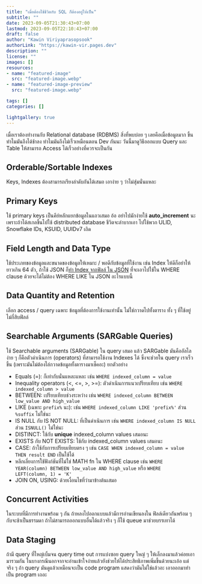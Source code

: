 ```yaml
---
title: "เมื่อต้องใช้ชีวิตกับ SQL ก็ต้องอยู่ให้เป็น"
subtitle: ""
date: 2023-09-05T21:30:43+07:00
lastmod: 2023-09-05T22:10:43+07:00
draft: false
author: "Kawin Viriyaprasopsook"
authorLink: "https://kawin-vir.pages.dev"
description: ""
license: ""
images: []
resources:
- name: "featured-image"
  src: "featured-image.webp"
- name: "featured-image-preview"
  src: "featured-image.webp"

tags: []
categories: []

lightgallery: true
---
```


เมื่อเราต้องทำงานกับ Relational database (RDBMS) สิ่งที่พบบ่อย ๆ เลยคือเมื่อข้อมูลมาก ขึ้นทำไมมันถึงได้ช้าลง ทำไมมันถึงไม่เร็วเหมือนตอน Dev กันนะ วันนี้มาดูวิธีออกแบบ Query และ Table ให้สามารถ Access ได้เร็วอย่างที่ควรจะเป็นกัน

<!--more-->

## Orderable/Sortable Indexes
Keys, Indexes ต้องสามารถเรียงลำดับกันได้เสมอ เอาง่าย ๆ ว่าไม่สุ่มนั่นแหละ

## Primary Keys
ใช้ primary keys เป็นคีย์หลักแยกข้อมูลในแถวเสมอ อ้อ อย่าไปมักง่ายใช้ **auto_increment** นะ เพราะถ้าได้สเกลขึ้นไปใช้ distributed database ชีวิตจะลำบากเอา ไปใช้พวก ULID, Snowflake IDs, KSUID, UUIDv7 เถิด

## Field Length and Data Type
ใช้ประเภทของข้อมูลและขนาดของข้อมูลให้เหมาะ / พอดีกับข้อมูลที่ใช้งาน เช่น Index ให้ดีก็อย่าให้ยาวเกิน 64 ตัว, ถ้าใช้ JSON ก็[ทำ Index จากฟิลล์ ใน JSON](https://www.postgresql.org/docs/current/datatype-json.html#JSON-INDEXING) ที่จะเอาไปใช้ใน WHERE clause ด้วยจะได้ไม่ต้อง WHERE LIKE ใน JSON อะไรแบบนี้

## Data Quantity and Retention
เลือก access / query เฉพาะ ข้อมูลที่ต้องการใช้งานเท่านั้น ไม่ใช่กวาดไปทั้งตาราง ทั้ง ๆ ที่ใช้อยู่ไม่กี่สิบฟิลล์

## Searchable Arguments (SARGable Queries)
ใช้ Searchable arguments (SARGable) ใน query เสมอ แล้ว SARGable มันคืออัลไล ง่าย ๆ ก็คือตัวดำเนินการ (operators) ที่สามารถใช้งาน Indexes ได้ ซึ่งจะช่วยใน query เราเร็วขึ้น (เพราะมันไม่ต้องไล่กวาดข้อมูลทั้งตารางมาเช็คอะ) ยกตัวอย่าง
  - Equals (=): ก็เท่ากับนั่นแหละแหละ เช่น `WHERE indexed_column = value`
  - Inequality operators (<, <=, >, >=): ตัวดำเนินการแนวเปรียบเทียบ เช่น `WHERE indexed_column > value`
  - BETWEEN: เปรียบเทียบช่วงระหว่าง เช่น `WHERE indexed_column BETWEEN low_value AND high_value`
  - LIKE (เฉพาะ `prefix%` นะ): เช่น `WHERE indexed_column LIKE 'prefix%'` ส่วน `%suffix` ไม่ใช่นะ
  - IS NULL กับ IS NOT NULL: ที่เป็นดำเนินการ เช่น `WHERE indexed_column IS NULL` ส่วน `ISNULL()` ไม่ใช่นะ
  - DISTINCT: ใช้กับ **unique** indexed_column values เสมอนะ
  - EXISTS กับ NOT EXISTS: ใช้กับ indexed_column values เสมอนะ
  - CASE: ถ้าใช้กับการเปรียบเทียบตรง ๆ เช่น `CASE WHEN indexed_column = value THEN result END` เป็นใช้ได้
  - หลีกเลี่ยงการใช้ฟังก์ชันที่ไม่ใช่ MATH fn ใน WHERE clause เช่น `WHERE YEAR(column) BETWEEN low_value AND high_value` หรือ `WHERE LEFT(column, 1) = 'K'`
  - JOIN ON, USING: ด้วยเงื่อนไขที่ว่ามาข้างต้นเสมอ

## Concurrent Activities
ในระบบที่มีการทำงานพร้อม ๆ กัน ถ้าหลงไปออกแบบแล้วมีการอ่านเขียนลงใน ฟิลล์เดียวกันพร้อม ๆ กับจะช้าเป็นธรรมดา ถ้าไม่สามารถออกแบบอื่นได้แล้วจริง ๆ ก็ใช้ queue มาช่วยบรรเทาได้

## Data Staging
ถ้ามี query ที่ใหญ่เบิ้มจน query time out การแบ่งซอย query ใหญ่ ๆ ให้เล็กลงมาแล้วค่อยเอามารวมกัน ในบางกรณีนอกจากจะอ่านเข้าใจง่ายแล้วยังช่วยให้ได้ประสิทธิภาพเพิ่มขึ้นด้วยนะเอ้อ แต่จริง ๆ ถ้า query มันดูแล้วเหมือนจะเป็น code program แสดงว่ามันไม่ใช่แล้วอะ เอาออกมาทำเป็น program เถอะ